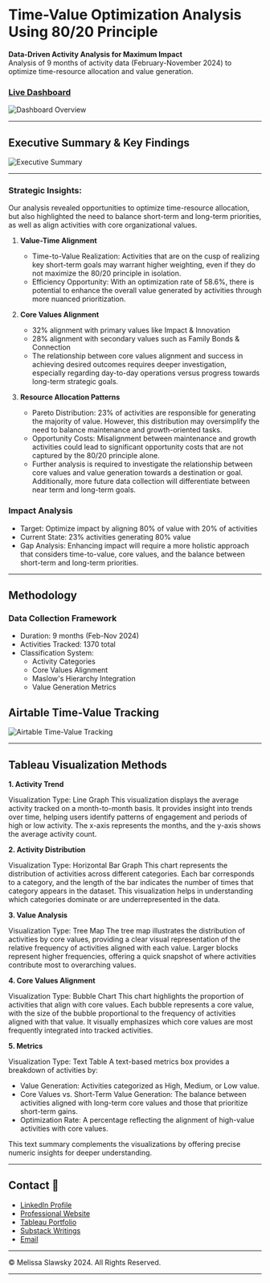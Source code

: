 # Time-Value Optimization Analysis Using 80/20 Principle

**Data-Driven Activity Analysis for Maximum Impact**  
Analysis of 9 months of activity data (February-November 2024) to optimize time-resource allocation and value generation.

### [Live Dashboard](https://public.tableau.com/app/profile/melissa.slawsky1925/viz/Time-ValueOptimizationDashboard/Dashboard)

![Dashboard Overview](time-value-dashboard-1.png)

---

## Executive Summary & Key Findings

![Executive Summary](time-value-executive-summary-2.png)

---

### Strategic Insights: 

Our analysis revealed opportunities to optimize time-resource allocation, but also highlighted the need to balance short-term and long-term priorities, as well as align activities with core organizational values.
1. **Value-Time Alignment**
   - Time-to-Value Realization: Activities that are on the cusp of realizing key short-term goals may warrant higher weighting, even if they do not maximize the 80/20 principle in isolation.
   - Efficiency Opportunity: With an optimization rate of 58.6%, there is potential to enhance the overall value generated by activities through more nuanced prioritization.


2. **Core Values Alignment**
   - 32% alignment with primary values like Impact & Innovation
   - 28% alignment with secondary values such as Family Bonds & Connection
   - The relationship between core values alignment and success in achieving desired outcomes requires deeper investigation, especially regarding day-to-day operations versus progress towards long-term strategic goals.

3. **Resource Allocation Patterns**
   - Pareto Distribution: 23% of activities are responsible for generating the majority of value. However, this distribution may oversimplify the need to balance maintenance and growth-oriented tasks.
   - Opportunity Costs: Misalignment between maintenance and growth activities could lead to significant opportunity costs that are not captured by the 80/20 principle alone.
   - Further analysis is required to investigate the relationship between core values and value generation towards a destination or goal. Additionally, more future data collection will differentiate between near term and long-term goals.

### Impact Analysis
- Target: Optimize impact by aligning 80% of value with 20% of activities
- Current State: 23% activities generating 80% value
- Gap Analysis: Enhancing impact will require a more holistic approach that considers time-to-value, core values, and the balance between short-term and long-term priorities.

---

## Methodology

### Data Collection Framework
- Duration: 9 months (Feb-Nov 2024)
- Activities Tracked: 1370 total
- Classification System:
  - Activity Categories
  - Core Values Alignment
  - Maslow's Hierarchy Integration
  - Value Generation Metrics
 
## Airtable Time-Value Tracking
 
  ![Airtable Time-Value Tracking](time-value-airtable.png)

  ---
## Tableau Visualization Methods

**1. Activity Trend**

Visualization Type: Line Graph
This visualization displays the average activity tracked on a month-to-month basis. It provides insight into trends over time, helping users identify patterns of engagement and periods of high or low activity. The x-axis represents the months, and the y-axis shows the average activity count.


**2. Activity Distribution**

Visualization Type: Horizontal Bar Graph
This chart represents the distribution of activities across different categories. Each bar corresponds to a category, and the length of the bar indicates the number of times that category appears in the dataset. This visualization helps in understanding which categories dominate or are underrepresented in the data.


**3. Value Analysis**

Visualization Type: Tree Map
The tree map illustrates the distribution of activities by core values, providing a clear visual representation of the relative frequency of activities aligned with each value. Larger blocks represent higher frequencies, offering a quick snapshot of where activities contribute most to overarching values.


**4. Core Values Alignment**

Visualization Type: Bubble Chart
This chart highlights the proportion of activities that align with core values. Each bubble represents a core value, with the size of the bubble proportional to the frequency of activities aligned with that value. It visually emphasizes which core values are most frequently integrated into tracked activities.


**5. Metrics**

Visualization Type: Text Table
A text-based metrics box provides a breakdown of activities by:

- Value Generation: Activities categorized as High, Medium, or Low value.
- Core Values vs. Short-Term Value Generation: The balance between activities aligned with long-term core values and those that prioritize short-term gains.
- Optimization Rate: A percentage reflecting the alignment of high-value activities with core values.

This text summary complements the visualizations by offering precise numeric insights for deeper understanding.



  ---

  ## Contact 📧
- [LinkedIn Profile](https://www.linkedin.com/in/melissaslawsky/)
- [Professional Website](https://melissaslawsky.com/client-results/)
- [Tableau Portfolio](https://public.tableau.com/app/profile/melissa.slawsky1925/vizzes)
- [Substack Writings](https://melissaslawsky.substack.com/)
- [Email](mailto:melissa@melissaslawsky.com)

---
© Melissa Slawsky 2024. All Rights Reserved.
 
---
